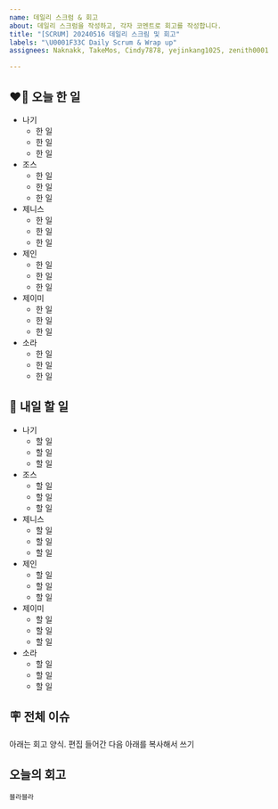```yaml
---
name: 데일리 스크럼 & 회고
about: 데일리 스크럼을 작성하고, 각자 코멘트로 회고를 작성합니다.
title: "[SCRUM] 20240516 데일리 스크림 및 회고"
labels: "\U0001F33C Daily Scrum & Wrap up"
assignees: Naknakk, TakeMos, Cindy7878, yejinkang1025, zenith0001

---
```


## ❤️‍🔥 오늘 한 일
<!-- 오늘 한 일에 대해 간단하게 적어주세요 -->
- 나기
  - 한 일
  - 한 일
  - 한 일
- 조스
  - 한 일
  - 한 일
  - 한 일
- 제니스
  - 한 일
  - 한 일
  - 한 일
- 제인
  - 한 일
  - 한 일
  - 한 일
- 제이미
  - 한 일
  - 한 일
  - 한 일
- 소라
  - 한 일
  - 한 일
  - 한 일

##  🔖 내일 할 일
<!-- 진행할 작업에 대해 적어주세요 -->

- 나기
  - 할 일
  - 할 일
  - 할 일
- 조스
  - 할 일
  - 할 일
  - 할 일
- 제니스
  - 할 일
  - 할 일
  - 할 일
- 제인
  - 할 일
  - 할 일
  - 할 일
- 제이미
  - 할 일
  - 할 일
  - 할 일
- 소라
  - 할 일
  - 할 일
  - 할 일

## 🪧 전체 이슈

아래는 회고 양식. 편집 들어간 다음 아래를 복사해서 쓰기

## 오늘의 회고
```
블라블라
```
